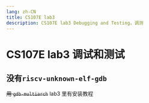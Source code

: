 ```yaml
---
lang: zh-CN
title: CS107E lab3
description: CS107E lab3 Debugging and Testing，调测
---
```


# CS107E lab3 调试和测试

## 没有`riscv-unknown-elf-gdb`

~~用 `gdb-multiarch`~~
lab3 里有安装教程



